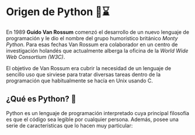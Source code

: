 # Origen de Python 🐍⌛
En 1989 **Guido Van Rossum** comenzó el desarrollo de un nuevo lenguaje de programación y le dio el nombre del grupo humorístico británico _Monty Python_. Para esas fechas Van Rossum era colaborador en un centro de investigación holandés que actualmente alberga la oficina de la _World Wide Web Consortium (W3C)_.

El objetivo de Van Rossum era cubrir la necesidad de un lenguaje de sencillo uso que sirviese para tratar diversas tareas dentro de la programación que habitualmente se hacía en Unix usando C.

## ¿Qué es Python? 🐍
Python es un lenguaje de programación interpretado cuya principal filosofía es que el código sea legible por cualquier persona. Además, posee una serie de características que lo hacen muy particular:
